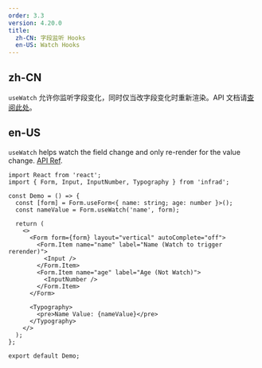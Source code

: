 ```yaml
---
order: 3.3
version: 4.20.0
title:
  zh-CN: 字段监听 Hooks
  en-US: Watch Hooks
---
```


## zh-CN

`useWatch` 允许你监听字段变化，同时仅当改字段变化时重新渲染。API 文档请[查阅此处](#Form.useWatch)。

## en-US

`useWatch` helps watch the field change and only re-render for the value change. [API Ref](#Form.useWatch).

```tsx
import React from 'react';
import { Form, Input, InputNumber, Typography } from 'infrad';

const Demo = () => {
  const [form] = Form.useForm<{ name: string; age: number }>();
  const nameValue = Form.useWatch('name', form);

  return (
    <>
      <Form form={form} layout="vertical" autoComplete="off">
        <Form.Item name="name" label="Name (Watch to trigger rerender)">
          <Input />
        </Form.Item>
        <Form.Item name="age" label="Age (Not Watch)">
          <InputNumber />
        </Form.Item>
      </Form>

      <Typography>
        <pre>Name Value: {nameValue}</pre>
      </Typography>
    </>
  );
};

export default Demo;
```
